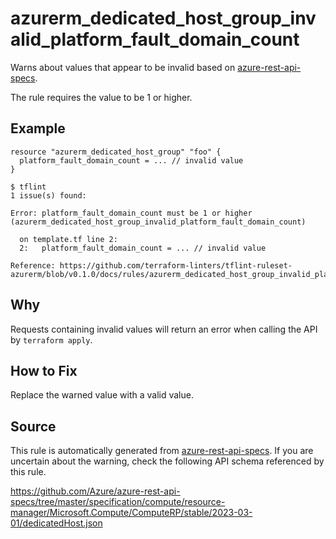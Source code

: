<!--- This file generated by `tools/apispec-rule-gen/main.go`. DO NOT EDIT --->

# azurerm_dedicated_host_group_invalid_platform_fault_domain_count

Warns about values that appear to be invalid based on [azure-rest-api-specs](https://github.com/Azure/azure-rest-api-specs).

The rule requires the value to be 1 or higher.

## Example

```hcl
resource "azurerm_dedicated_host_group" "foo" {
  platform_fault_domain_count = ... // invalid value
}
```

```
$ tflint
1 issue(s) found:

Error: platform_fault_domain_count must be 1 or higher (azurerm_dedicated_host_group_invalid_platform_fault_domain_count)

  on template.tf line 2:
  2:   platform_fault_domain_count = ... // invalid value

Reference: https://github.com/terraform-linters/tflint-ruleset-azurerm/blob/v0.1.0/docs/rules/azurerm_dedicated_host_group_invalid_platform_fault_domain_count.md

```

## Why

Requests containing invalid values will return an error when calling the API by `terraform apply`.

## How to Fix

Replace the warned value with a valid value.

## Source

This rule is automatically generated from [azure-rest-api-specs](https://github.com/Azure/azure-rest-api-specs). If you are uncertain about the warning, check the following API schema referenced by this rule.

https://github.com/Azure/azure-rest-api-specs/tree/master/specification/compute/resource-manager/Microsoft.Compute/ComputeRP/stable/2023-03-01/dedicatedHost.json
